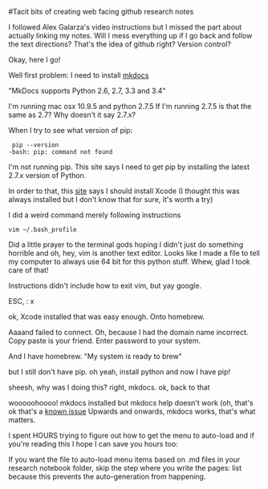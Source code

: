 #Tacit bits of creating web facing github research notes

I followed Alex Galarza's video instructions but I missed the part about actually linking my notes. Will I mess everything up if I go back and follow the text directions? That's the idea of github right? Version control?

Okay, here I go!

Well first problem: I need to install [mkdocs](http://www.mkdocs.org/)

"MkDocs supports Python 2.6, 2.7, 3.3 and 3.4"

I'm running mac osx 10.9.5 and python 2.7.5 
If I'm running 2.7.5 is that the same as 2.7? Why doesn't it say 2.7.x?

When I try to see what version of pip:
```
 pip --version
-bash: pip: command not found
```
I'm not running pip. This site says I need to get pip by installing the latest 2.7.x version of Python.

In order to that, this [site](https://hackercodex.com/guide/mac-osx-mavericks-10.9-configuration/index.html) says I should install Xcode (I thought this was always installed but I don't know that for sure, it's worth a try)

I did a weird command merely following instructions

```
vim ~/.bash_profile
```

Did a little prayer to the terminal gods hoping I didn't just do something horrible and oh, hey, vim is another text editor. Looks like I made a file to tell my computer to always use 64 bit for this python stuff. Whew, glad I took care of that!

Instructions didn't include how to exit vim, but yay google. 

ESC, : x

ok, Xcode installed that was easy enough. Onto homebrew. 

Aaaand failed to connect. Oh, because I had the domain name incorrect. Copy paste is your friend. Enter password to your system. 

And I have homebrew. "My system is ready to brew"

but I still don't have pip.
oh yeah, install python
and now I have pip!

sheesh, why was I doing this? right, mkdocs. ok, back to that

wooooohoooo! mkdocs installed but mkdocs help doesn't work (oh, that's ok that's a [known issue]("https://github.com/mkdocs/mkdocs/issues") Upwards and onwards, mkdocs works, that's what matters.

I spent HOURS trying to figure out how to get the menu to auto-load and if you're reading this I hope I can save you hours too:

If you want the file to auto-load menu items based on .md files in your research notebook folder, skip the step where you write the pages: list because this prevents the auto-generation from happening.





